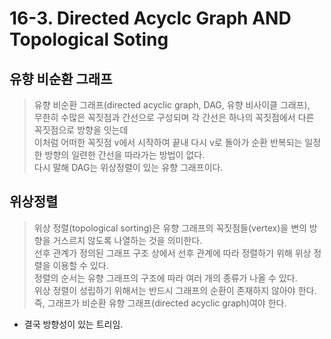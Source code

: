 # 16-3. Directed Acyclc Graph AND Topological Soting

## 유향 비순환 그래프  
> 유향 비순환 그래프(directed acyclic graph, DAG, 유향 비사이클 그래프),    
> 무한히 수많은 꼭짓점과 간선으로 구성되며 각 간선은 하나의 꼭짓점에서 다른 꼭짓점으로 방향을 잇는데     
> 이처럼 어떠한 꼭짓점 v에서 시작하여 끝내 다시 v로 돌아가 순환 반복되는 일정한 방향의 일련한 간선을 따라가는 방법이 없다.     
> 다시 말해 DAG는 위상정렬이 있는 유향 그래프이다.      

## 위상정렬     
> 위상 정렬(topological sorting)은 유향 그래프의 꼭짓점들(vertex)을 변의 방향을 거스르지 않도록 나열하는 것을 의미한다.    
> 선후 관계가 정의된 그래프 구조 상에서 선후 관계에 따라 정렬하기 위해 위상 정렬을 이용할 수 있다.     
> 정렬의 순서는 유향 그래프의 구조에 따라 여러 개의 종류가 나올 수 있다.  
> 위상 정렬이 성립하기 위해서는 반드시 그래프의 순환이 존재하지 않아야 한다.   
> 즉, 그래프가 비순환 유향 그래프(directed acyclic graph)여야 한다. 

* 결국 방향성이 있는 트리임.    